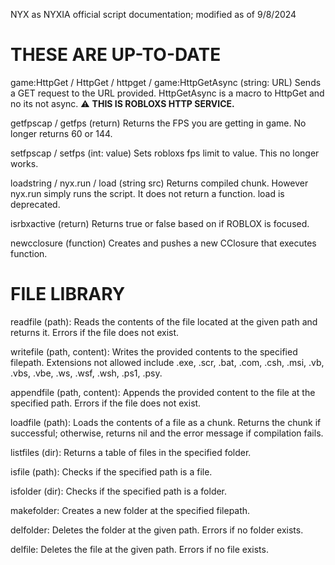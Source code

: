 NYX as NYXIA official script documentation; modified as of 9/8/2024

# THESE ARE UP-TO-DATE #

game:HttpGet / HttpGet / httpget / game:HttpGetAsync (string: URL)
Sends a GET request to the URL provided. HttpGetAsync is a macro to HttpGet and no its not async.
⚠️ **THIS IS ROBLOXS HTTP SERVICE.**

getfpscap / getfps (return)
Returns the FPS you are getting in game. No longer returns 60 or 144.

setfpscap / setfps (int: value)
Sets robloxs fps limit to value. This no longer works.

loadstring / nyx.run / load (string src)
Returns compiled chunk. However nyx.run simply runs the script. It does not return a function. load is deprecated.

isrbxactive (return)
Returns true or false based on if ROBLOX is focused.

newcclosure (function)
Creates and pushes a new CClosure that executes function.

# FILE LIBRARY # 

readfile (path): Reads the contents of the file located at the given path and returns it. Errors if the file does not exist.

writefile (path, content): Writes the provided contents to the specified filepath. Extensions not allowed include .exe, .scr, .bat, .com, .csh, .msi, .vb, .vbs, .vbe, .ws, .wsf, .wsh, .ps1, .psy.

appendfile (path, content): Appends the provided content to the file at the specified path. Errors if the file does not exist.

loadfile (path): Loads the contents of a file as a chunk. Returns the chunk if successful; otherwise, returns nil and the error message if compilation fails.

listfiles (dir): Returns a table of files in the specified folder.

isfile (path): Checks if the specified path is a file.

isfolder (dir): Checks if the specified path is a folder.

makefolder: Creates a new folder at the specified filepath.

delfolder: Deletes the folder at the given path. Errors if no folder exists.

delfile: Deletes the file at the given path. Errors if no file exists.
